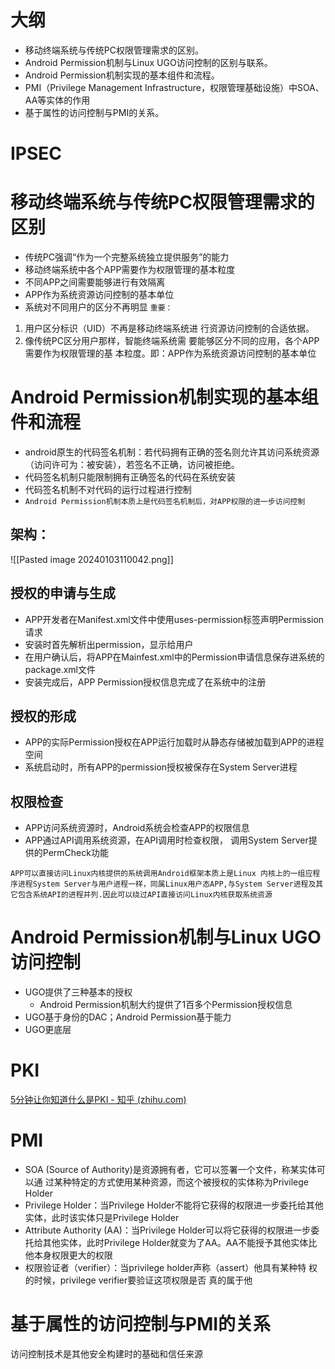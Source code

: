 # 大纲
- 移动终端系统与传统PC权限管理需求的区别。
- Android Permission机制与Linux UGO访问控制的区别与联系。
- Android Permission机制实现的基本组件和流程。
- PMI（Privilege Management Infrastructure，权限管理基础设施）中SOA、AA等实体的作用
- 基于属性的访问控制与PMI的关系。
# IPSEC
# 移动终端系统与传统PC权限管理需求的区别
- 传统PC强调“作为一个完整系统独立提供服务”的能力
- 移动终端系统中各个APP需要作为权限管理的基本粒度
- 不同APP之间需要能够进行有效隔离
- APP作为系统资源访问控制的基本单位
- 系统对不同用户的区分不再明显
`重要：`
1. 用户区分标识（UID）不再是移动终端系统进 行资源访问控制的合适依据。
2. 像传统PC区分用户那样，智能终端系统需 要能够区分不同的应用，各个APP需要作为权限管理的基 本粒度。即：APP作为系统资源访问控制的基本单位
# Android Permission机制实现的基本组件和流程
- android原生的代码签名机制：若代码拥有正确的签名则允许其访问系统资源（访问许可为：被安装），若签名不正确，访问被拒绝。
- 代码签名机制只能限制拥有正确签名的代码在系统安装
- 代码签名机制不对代码的运行过程进行控制
- `Android Permission机制本质上是代码签名机制后，对APP权限的进一步访问控制`
## 架构：
![[Pasted image 20240103110042.png]]
## 授权的申请与生成
- APP开发者在Manifest.xml文件中使用uses-permission标签声明Permission 请求
- 安装时首先解析出permission，显示给用户
- 在用户确认后，将APP在Mainfest.xml中的Permission申请信息保存进系统的package.xml文件
- 安装完成后，APP Permission授权信息完成了在系统中的注册
## 授权的形成
- APP的实际Permission授权在APP运行加载时从静态存储被加载到APP的进程空间
- 系统启动时，所有APP的permission授权被保存在System Server进程
## 权限检查
- APP访问系统资源时，Android系统会检查APP的权限信息
- APP通过API调用系统资源，在API调用时检查权限，
	调用System Server提供的PermCheck功能

`APP可以直接访问Linux内核提供的系统调用Android框架本质上是Linux 内核上的一组应程序进程System Server与用户进程一样，同属Linux用户态APP,与System Server进程及其它包含系统API的进程并列.因此可以绕过API直接访问Linux内核获取系统资源`
# Android Permission机制与Linux UGO访问控制

- UGO提供了三种基本的授权  
	- Android Permission机制大约提供了1百多个Permission授权信息
- UGO基于身份的DAC；Android Permission基于能力
- UGO更底层
# PKI
[5分钟让你知道什么是PKI - 知乎 (zhihu.com)](https://zhuanlan.zhihu.com/p/30136885)
# PMI
- SOA (Source of Authority)是资源拥有者，它可以签署一个文件，称某实体可以通 过某种特定的方式使用某种资源，而这个被授权的实体称为Privilege Holder
- Privilege Holder：当Privilege Holder不能将它获得的权限进一步委托给其他实体，此时该实体只是Privilege Holder
- Attribute Authority (AA)：当Privilege Holder可以将它获得的权限进一步委托给其他实体，此时Privilege Holder就变为了AA。AA不能授予其他实体比他本身权限更大的权限
- 权限验证者（verifier）：当privilege holder声称（assert）他具有某种特 权的时候，privilege verifier要验证这项权限是否 真的属于他
# 基于属性的访问控制与PMI的关系
访问控制技术是其他安全构建时的基础和信任来源